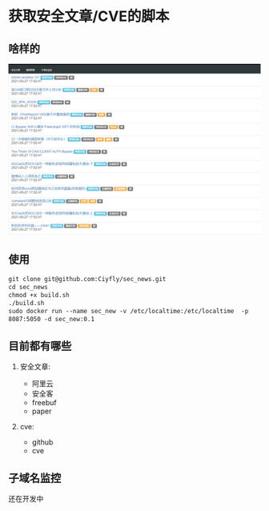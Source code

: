 

<!--
 * @Author: Recar
 * @Date: 2021-01-09 21:33:54
 * @LastEditors: Recar
 * @LastEditTime: 2021-01-16 10:39:34
-->
# 获取安全文章/CVE的脚本

## 啥样的
![avatar](./sec_news.jpg)

## 使用

```shell
git clone git@github.com:Ciyfly/sec_news.git
cd sec_news
chmod +x build.sh
./build.sh
sudo docker run --name sec_new -v /etc/localtime:/etc/localtime  -p 8087:5050 -d sec_new:0.1
```

## 目前都有哪些

1. 安全文章:
    - 阿里云
    - 安全客
    - freebuf
    - paper

2. cve:
    - github
    - cve

## 子域名监控
还在开发中

